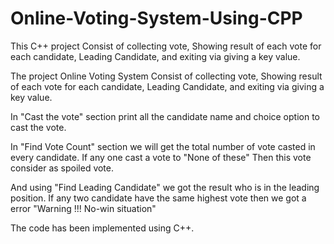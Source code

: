# Online-Voting-System-Using-CPP
This C++ project Consist of collecting vote, Showing result of each vote for each candidate, Leading Candidate, and exiting via giving a key value.

The project Online Voting System Consist of collecting vote, Showing result of each vote for each candidate, Leading Candidate, and exiting via giving a key value.

In "Cast the vote" section print all the candidate name and choice option to cast the vote.

In "Find Vote Count" section we will get the total number of vote casted in every candidate. If any one cast a vote to "None of these" Then this vote consider as spoiled vote.

And using "Find Leading Candidate" we got the result who is in the leading position. If any two candidate have the same highest vote then we got a error "Warning !!! No-win situation"

The code has been implemented using C++.
